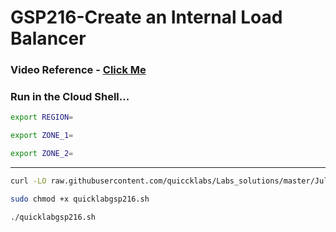 # GSP216-Create an Internal Load Balancer

### Video Reference - [Click Me](https://youtu.be/6zht4PYw5KY?si=xQ6caE7cNxBvwEde)

### Run in the Cloud Shell...

```bash
export REGION=
```

```bash
export ZONE_1=
```

```bash
export ZONE_2=
```

---

```bash
curl -LO raw.githubusercontent.com/quiccklabs/Labs_solutions/master/July%20updated%20Create%20an%20Internal%20Load%20Balancer/quicklabgsp216.sh

sudo chmod +x quicklabgsp216.sh

./quicklabgsp216.sh
```
